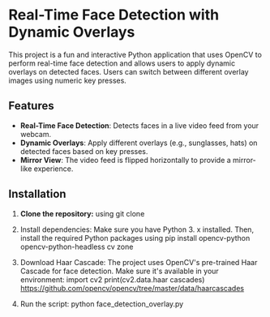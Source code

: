 # Real-Time Face Detection with Dynamic Overlays

This project is a fun and interactive Python application that uses OpenCV to perform real-time face detection and allows users to apply dynamic overlays on detected faces. Users can switch between different overlay images using numeric key presses.

## Features

- **Real-Time Face Detection**: Detects faces in a live video feed from your webcam.
- **Dynamic Overlays**: Apply different overlays (e.g., sunglasses, hats) on detected faces based on key presses.
- **Mirror View**: The video feed is flipped horizontally to provide a mirror-like experience.



## Installation

1. **Clone the repository:**
  using git clone

2. Install dependencies:
Make sure you have Python 3. x installed. Then, install the required Python packages using pip
install opencv-python opencv-python-headless cv zone

3. Download Haar Cascade:
The project uses OpenCV's pre-trained Haar Cascade for face detection. Make sure it's available in your environment:
import cv2
print(cv2.data.haar cascades)
https://github.com/opencv/opencv/tree/master/data/haarcascades

5. Run the script:
python face_detection_overlay.py

